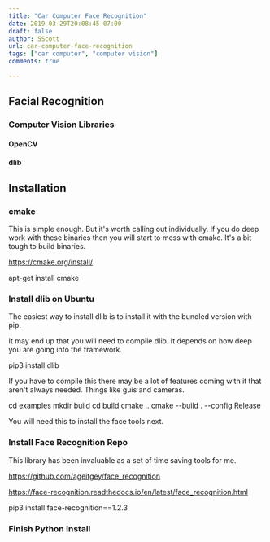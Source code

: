 ```yaml
---
title: "Car Computer Face Recognition"
date: 2019-03-29T20:08:45-07:00
draft: false
author: SScott
url: car-computer-face-recognition
tags: ["car computer", "computer vision"]
comments: true

---
```


## Facial Recognition

### Computer Vision Libraries

#### OpenCV

#### dlib

## Installation

### cmake

This is simple enough. But it's worth calling out individually. If you do deep work with these binaries then you will start to mess with cmake. It's a bit tough to build binaries.

https://cmake.org/install/

  apt-get install cmake

### Install dlib on Ubuntu

The easiest way to install dlib is to install it with the bundled version with pip.

It may end up that you will need to compile dlib. It depends on how deep you are going into the framework.


  pip3 install dlib


If you have to compile this there may be a lot of features coming with it that aren't always needed. Things like guis and cameras.


  cd examples
  mkdir build
  cd build
  cmake ..
  cmake --build . --config Release

You will need this to install the face tools next.

### Install Face Recognition Repo

This library has been invaluable as a set of time saving tools for me.

https://github.com/ageitgey/face_recognition

https://face-recognition.readthedocs.io/en/latest/face_recognition.html

  pip3 install face-recognition==1.2.3

### Finish Python Install 
